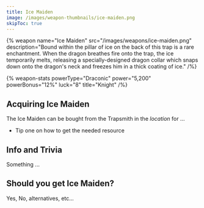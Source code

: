 ```yaml
---
title: Ice Maiden
image: /images/weapon-thumbnails/ice-maiden.png
skipToc: true
---
```


{% weapon
 name="Ice Maiden"
 src="/images/weapons/ice-maiden.png"
 description="Bound within the pillar of ice on the back of this trap is a rare enchantment. When the dragon breathes fire onto the trap, the ice temporarily melts, releasing a specially-designed dragon collar which snaps down onto the dragon's neck and freezes him in a thick coating of ice."
/%}

{% weapon-stats
 powerType="Draconic"
 power="5,200"
 powerBonus="12%"
 luck="8"
 title="Knight"
/%}

## Acquiring Ice Maiden

The Ice Maiden can be bought from the Trapsmith in the *location* for ...

- Tip one on how to get the needed resource

## Info and Trivia

Something ...

## Should you get Ice Maiden?

Yes, No, alternatives, etc...

